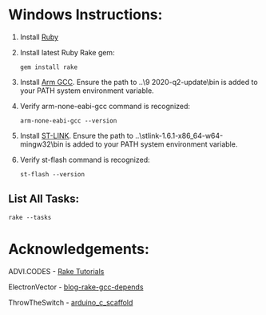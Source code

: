 # Windows Instructions:

1. Install [Ruby](https://rubyinstaller.org/)

2. Install latest Ruby Rake gem:

    `gem install rake`

3. Install [Arm GCC](https://developer.arm.com/tools-and-software/open-source-software/developer-tools/gnu-toolchain/gnu-rm/downloads). Ensure the path to ..\9 2020-q2-update\bin is added to your PATH system environment variable.

4. Verify arm-none-eabi-gcc command is recognized:

    `arm-none-eabi-gcc --version`

5. Install [ST-LINK](https://github.com/stlink-org/stlink/releases/). Ensure the path to ..\stlink-1.6.1-x86_64-w64-mingw32\bin is added to your PATH system environment variable.

6. Verify st-flash command is recognized:

    `st-flash --version`

## List All Tasks:

`rake --tasks`

# Acknowledgements:

ADVI.CODES - [Rake Tutorials](https://avdi.codes/tag/rake)

ElectronVector - [blog-rake-gcc-depends](https://github.com/ElectronVector/blog-rake-gcc-depends)

ThrowTheSwitch - [arduino_c_scaffold](https://github.com/ThrowTheSwitch/arduino_c_scaffold)







